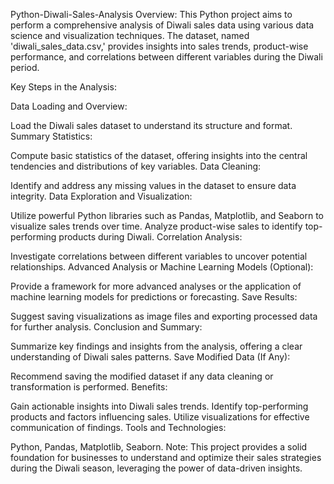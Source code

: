 Python-Diwali-Sales-Analysis
Overview: This Python project aims to perform a comprehensive analysis of Diwali sales data using various data science and visualization techniques. The dataset, named 'diwali_sales_data.csv,' provides insights into sales trends, product-wise performance, and correlations between different variables during the Diwali period.

Key Steps in the Analysis:

Data Loading and Overview:

Load the Diwali sales dataset to understand its structure and format. Summary Statistics:

Compute basic statistics of the dataset, offering insights into the central tendencies and distributions of key variables. Data Cleaning:

Identify and address any missing values in the dataset to ensure data integrity. Data Exploration and Visualization:

Utilize powerful Python libraries such as Pandas, Matplotlib, and Seaborn to visualize sales trends over time. Analyze product-wise sales to identify top-performing products during Diwali. Correlation Analysis:

Investigate correlations between different variables to uncover potential relationships. Advanced Analysis or Machine Learning Models (Optional):

Provide a framework for more advanced analyses or the application of machine learning models for predictions or forecasting. Save Results:

Suggest saving visualizations as image files and exporting processed data for further analysis. Conclusion and Summary:

Summarize key findings and insights from the analysis, offering a clear understanding of Diwali sales patterns. Save Modified Data (If Any):

Recommend saving the modified dataset if any data cleaning or transformation is performed. Benefits:

Gain actionable insights into Diwali sales trends. Identify top-performing products and factors influencing sales. Utilize visualizations for effective communication of findings. Tools and Technologies:

Python, Pandas, Matplotlib, Seaborn. Note: This project provides a solid foundation for businesses to understand and optimize their sales strategies during the Diwali season, leveraging the power of data-driven insights.
